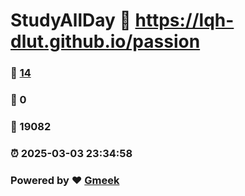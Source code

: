 # StudyAllDay :link: https://lqh-dlut.github.io/passion 
### :page_facing_up: [14](https://lqh-dlut.github.io/passion/tag.html) 
### :speech_balloon: 0 
### :hibiscus: 19082 
### :alarm_clock: 2025-03-03 23:34:58 
### Powered by :heart: [Gmeek](https://github.com/Meekdai/Gmeek)
